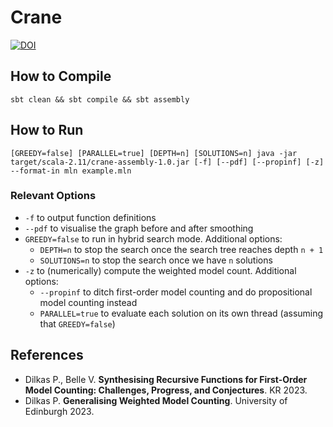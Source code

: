 # Crane

[![DOI](https://zenodo.org/badge/612041640.svg)](https://zenodo.org/badge/latestdoi/612041640)

## How to Compile

```
sbt clean && sbt compile && sbt assembly
```

## How to Run

```
[GREEDY=false] [PARALLEL=true] [DEPTH=n] [SOLUTIONS=n] java -jar target/scala-2.11/crane-assembly-1.0.jar [-f] [--pdf] [--propinf] [-z] --format-in mln example.mln
```

### Relevant Options
* `-f` to output function definitions
* `--pdf` to visualise the graph before and after smoothing
* `GREEDY=false` to run in hybrid search mode. Additional options:
  * `DEPTH=n` to stop the search once the search tree reaches depth `n + 1`
  * `SOLUTIONS=n` to stop the search once we have `n` solutions
* `-z` to (numerically) compute the weighted model count. Additional options:
  * `--propinf` to ditch first-order model counting and do propositional model counting instead
  * `PARALLEL=true` to evaluate each solution on its own thread (assuming that `GREEDY=false`)

## References

* Dilkas P., Belle V. **Synthesising Recursive Functions for First-Order Model Counting: Challenges, Progress, and Conjectures**. KR 2023.
* Dilkas P. **Generalising Weighted Model Counting**. University of Edinburgh 2023.
